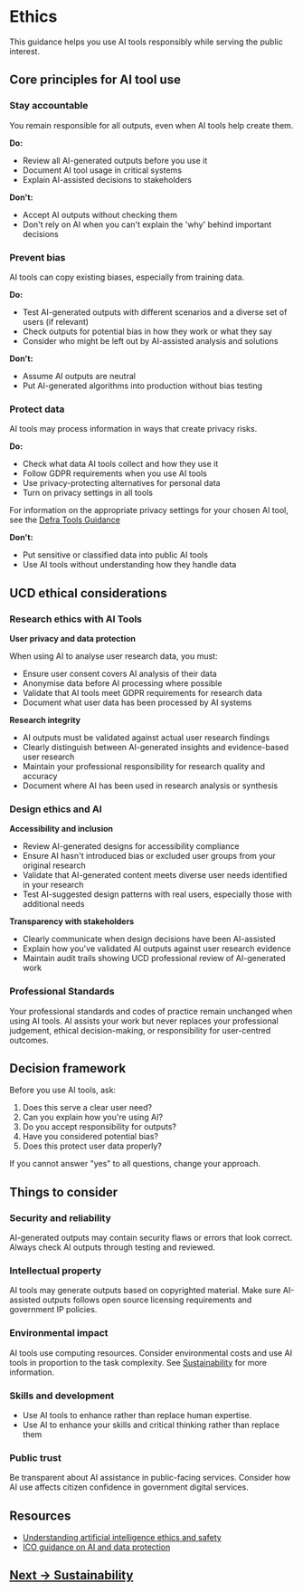 # Ethics

This guidance helps you use AI tools responsibly while serving the public interest.

## Core principles for AI tool use

### Stay accountable
You remain responsible for all outputs, even when AI tools help create them.

**Do:**
- Review all AI-generated outputs before you use it
- Document AI tool usage in critical systems
- Explain AI-assisted decisions to stakeholders

**Don't:**
- Accept AI outputs without checking them
- Don't rely on AI when you can't explain the 'why' behind important decisions

### Prevent bias
AI tools can copy existing biases, especially from training data.

**Do:**
- Test AI-generated outputs with different scenarios and a diverse set of users (if relevant)
- Check outputs for potential bias in how they work or what they say
- Consider who might be left out by AI-assisted analysis and solutions

**Don't:**
- Assume AI outputs are neutral
- Put AI-generated algorithms into production without bias testing

### Protect data
AI tools may process information in ways that create privacy risks.

**Do:**
- Check what data AI tools collect and how they use it
- Follow GDPR requirements when you use AI tools
- Use privacy-protecting alternatives for personal data
- Turn on privacy settings in all tools

For information on the appropriate privacy settings for your chosen AI tool, see the [Defra Tools Guidance](https://defra.github.io/ai-sdlc-tool-guidance/)

**Don't:**
- Put sensitive or classified data into public AI tools
- Use AI tools without understanding how they handle data

## UCD ethical considerations

### Research ethics with AI Tools

**User privacy and data protection**

When using AI to analyse user research data, you must:
- Ensure user consent covers AI analysis of their data
- Anonymise data before AI processing where possible  
- Validate that AI tools meet GDPR requirements for research data
- Document what user data has been processed by AI systems

**Research integrity**
- AI outputs must be validated against actual user research findings
- Clearly distinguish between AI-generated insights and evidence-based user research
- Maintain your professional responsibility for research quality and accuracy
- Document where AI has been used in research analysis or synthesis

### Design ethics and AI

**Accessibility and inclusion**
- Review AI-generated designs for accessibility compliance
- Ensure AI hasn't introduced bias or excluded user groups from your original research
- Validate that AI-generated content meets diverse user needs identified in your research
- Test AI-suggested design patterns with real users, especially those with additional needs

**Transparency with stakeholders**
- Clearly communicate when design decisions have been AI-assisted
- Explain how you've validated AI outputs against user research evidence
- Maintain audit trails showing UCD professional review of AI-generated work

### Professional Standards

Your professional standards and codes of practice remain unchanged when using AI tools. AI assists your work but never replaces your professional judgement, ethical decision-making, or responsibility for user-centred outcomes.


## Decision framework

Before you use AI tools, ask:

1. Does this serve a clear user need?
2. Can you explain how you're using AI?
3. Do you accept responsibility for outputs?
4. Have you considered potential bias?
5. Does this protect user data properly?

If you cannot answer "yes" to all questions, change your approach.

## Things to consider

### Security and reliability
AI-generated outputs may contain security flaws or errors that look correct. Always check AI outputs through testing and reviewed.

### Intellectual property
AI tools may generate outputs based on copyrighted material. Make sure AI-assisted outputs follows open source licensing requirements and government IP policies.

### Environmental impact
AI tools use computing resources. Consider environmental costs and use AI tools in proportion to the task complexity.  See [Sustainability](sustainability.md) for more information.

### Skills and development
- Use AI tools to enhance rather than replace human expertise.
- Use AI to enhance your skills and critical thinking rather than replace them

### Public trust
Be transparent about AI assistance in public-facing services. Consider how AI use affects citizen confidence in government digital services.

## Resources

- [Understanding artificial intelligence ethics and safety](https://www.gov.uk/guidance/understanding-artificial-intelligence-ethics-and-safety)
- [ICO guidance on AI and data protection](https://ico.org.uk/for-organisations/uk-gdpr-guidance-and-resources/artificial-intelligence/guidance-on-ai-and-data-protection/)

## [Next -> Sustainability](sustainability.md) 
